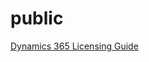 # public

[Dynamics 365 Licensing Guide](https://github.com/SaveTheChildrenUK/public/blob/main/Dynamics%20365%20Licensing%20Guide%20Nov%202020.pdf)
